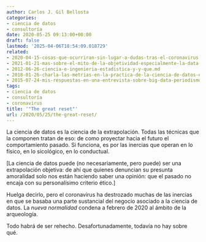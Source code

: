 ```yaml
---
author: Carlos J. Gil Bellosta
categories:
- ciencia de datos
- consultoría
date: 2020-05-25 09:13:00+00:00
draft: false
lastmod: '2025-04-06T18:54:09.018729'
related:
- 2020-04-15-cosas-que-ocurriran-sin-lugar-a-dudas-tras-el-coronavirus.md
- 2021-01-21-mas-sobre-el-mito-de-la-objetividad-especialmente-la-data-driven.md
- 2012-06-26-ciencia-e-ingenieria-estadistica-y-y-que.md
- 2018-01-26-charla-las-metrias-en-la-practica-de-la-ciencia-de-datos-el-papel-de-la-teoria.md
- 2015-07-24-mis-respuestas-en-una-entrevista-sobre-big-data-periodismo-de-datos-etc.md
tags:
- ciencia de datos
- consultoría
- coronavirus
title: '"The great reset"'
url: /2020/05/25/the-great-reset/
---
```


La ciencia de datos es la ciencia de la extrapolación. Todas las técnicas que la componen tratan de eso: de como proyectar hacia el futuro el comportamiento pasado. Si funciona, es por las inercias que operan en lo físico, en lo sicológico, en lo conductual.

[La ciencia de datos puede (no necesariamente, pero puede) ser una extrapolación objetiva: de ahí que quienes denuncian su presunta amoralidad solo nos están haciendo saber una opinión: que el pasado no encaja con su personalísimo criterio ético.]

Huelga decirlo, pero el coronavirus ha destrozado muchas de las inercias en que se basaba una parte sustancial del negocio asociado a la ciencia de datos. La _nueva normalidad_ condena a febrero de 2020 al ámbito de la arqueología.

Todo habrá de ser rehecho. Desafortunadamente, todavía no hay sobre qué.